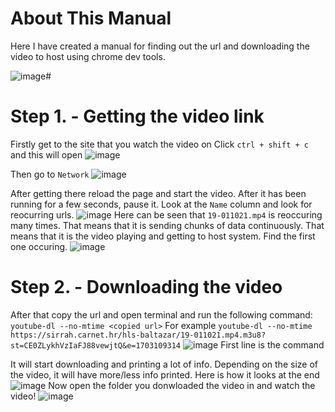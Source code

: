 # **About This Manual**
Here I have created a manual for finding out the url and downloading the video to host using chrome dev tools.


![image](https://github.com/GoranSustekJr/video-downloader/assets/139004385/18635232-489f-4432-b1ed-18fd0808015b)# 
# **Step 1. - Getting the video link**
Firstly get to the site that you watch the video on
Click ```ctrl + shift + c``` and this will open
![image](https://github.com/GoranSustekJr/video-downloader/assets/139004385/3e5a29a6-3ae1-47bf-8732-b23bb583b4e3)

Then go to ```Network```
![image](https://github.com/GoranSustekJr/video-downloader/assets/139004385/e8c96a1e-ce74-4b59-8de2-3d7beab71a49)

After getting there reload the page and start the video. After it has been running for a few seconds, pause it. Look at the ```Name``` column and look for reocurring urls.
![image](https://github.com/GoranSustekJr/video-downloader/assets/139004385/384e9467-42e5-403d-ae44-6c3c270be2c2)
Here can be seen that ```19-011021.mp4``` is reoccuring many times. That means that it is sending chunks of data continuously. That means that it is the video playing and getting to host system. Find the first one occuring.
![image](https://github.com/GoranSustekJr/video-downloader/assets/139004385/7718751e-da32-44ea-99fa-4973a736877f)

# **Step 2. - Downloading the video**
After that copy the url and open terminal and run the following command:
```youtube-dl --no-mtime <copied url>```
For example ```youtube-dl --no-mtime https://sirrah.carnet.hr/hls-baltazar/19-011021.mp4.m3u8?st=CE0ZLykhVzIaFJ88vewjtQ&e=1703109314```
![image](https://github.com/GoranSustekJr/video-downloader/assets/139004385/0c4407c4-3735-43be-aa68-de9c58454bda)
First line is the command

It will start downloading and printing a lot of info. Depending on the size of the video, it will have more/less info printed. Here is how it looks at the end
![image](https://github.com/GoranSustekJr/video-downloader/assets/139004385/381a1654-ef18-41e8-a884-2c5ba9d8e14d)
Now open the folder you donwloaded the video in and watch the video!
![image](https://github.com/GoranSustekJr/video-downloader/assets/139004385/6141d235-99ac-4b23-b44f-4a608036cdb0)
